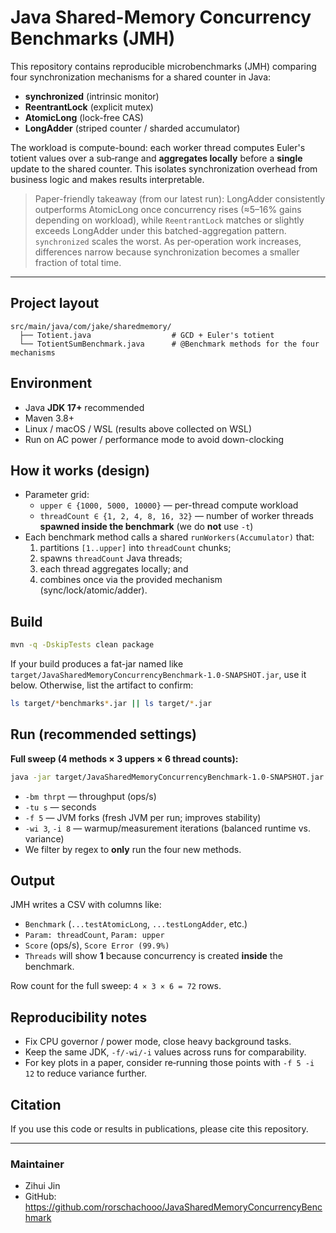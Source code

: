 # Java Shared-Memory Concurrency Benchmarks (JMH)

This repository contains reproducible microbenchmarks (JMH) comparing four synchronization mechanisms for a shared counter in Java:

- **synchronized** (intrinsic monitor)
- **ReentrantLock** (explicit mutex)
- **AtomicLong** (lock-free CAS)
- **LongAdder** (striped counter / sharded accumulator)

The workload is compute-bound: each worker thread computes Euler's totient values over a sub‑range and **aggregates locally** before a **single** update to the shared counter. This isolates synchronization overhead from business logic and makes results interpretable.

> Paper-friendly takeaway (from our latest run): LongAdder consistently outperforms AtomicLong once concurrency rises (≈5–16% gains depending on workload), while `ReentrantLock` matches or slightly exceeds LongAdder under this batched-aggregation pattern. `synchronized` scales the worst. As per‑operation work increases, differences narrow because synchronization becomes a smaller fraction of total time.

---

## Project layout
```
src/main/java/com/jake/sharedmemory/
  ├── Totient.java                  # GCD + Euler's totient
  └── TotientSumBenchmark.java      # @Benchmark methods for the four mechanisms
```

## Environment
- Java **JDK 17+** recommended
- Maven 3.8+
- Linux / macOS / WSL (results above collected on WSL)
- Run on AC power / performance mode to avoid down-clocking

## How it works (design)
- Parameter grid:
  - `upper ∈ {1000, 5000, 10000}` — per-thread compute workload
  - `threadCount ∈ {1, 2, 4, 8, 16, 32}` — number of worker threads **spawned inside the benchmark** (we do **not** use `-t`)
- Each benchmark method calls a shared `runWorkers(Accumulator)` that:
  1) partitions `[1..upper]` into `threadCount` chunks;
  2) spawns `threadCount` Java threads;
  3) each thread aggregates locally; and
  4) combines once via the provided mechanism (sync/lock/atomic/adder).

## Build
```bash
mvn -q -DskipTests clean package
```

If your build produces a fat-jar named like `target/JavaSharedMemoryConcurrencyBenchmark-1.0-SNAPSHOT.jar`, use it below. Otherwise, list the artifact to confirm:
```bash
ls target/*benchmarks*.jar || ls target/*.jar
```

## Run (recommended settings)
**Full sweep (4 methods × 3 uppers × 6 thread counts):**
```bash
java -jar target/JavaSharedMemoryConcurrencyBenchmark-1.0-SNAPSHOT.jar   '.*TotientSumBenchmark\.test(Synchronized|ReentrantLock|AtomicLong|LongAdder)$'   -bm thrpt -tu s -f 5 -wi 3 -i 8   -p upper=1000,5000,10000 -p threadCount=1,2,4,8,16,32   -rf csv -rff results_4way_f5_i8.csv
```
- `-bm thrpt` — throughput (ops/s)
- `-tu s` — seconds
- `-f 5` — JVM forks (fresh JVM per run; improves stability)
- `-wi 3`, `-i 8` — warmup/measurement iterations (balanced runtime vs. variance)
- We filter by regex to **only** run the four new methods.

## Output
JMH writes a CSV with columns like:
- `Benchmark` (`...testAtomicLong`, `...testLongAdder`, etc.)
- `Param: threadCount`, `Param: upper`
- `Score` (ops/s), `Score Error (99.9%)`
- `Threads` will show **1** because concurrency is created **inside** the benchmark.

Row count for the full sweep: `4 × 3 × 6 = 72` rows.

## Reproducibility notes
- Fix CPU governor / power mode, close heavy background tasks.
- Keep the same JDK, `-f/-wi/-i` values across runs for comparability.
- For key plots in a paper, consider re‑running those points with `-f 5 -i 12` to reduce variance further.

## Citation
If you use this code or results in publications, please cite this repository.

---

### Maintainer
- Zihui Jin
- GitHub: https://github.com/rorschachooo/JavaSharedMemoryConcurrencyBenchmark
